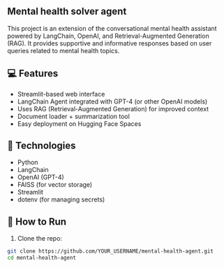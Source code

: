## Mental health solver agent
This project is an extension of the conversational mental health assistant powered by LangChain, OpenAI, and Retrieval-Augmented Generation (RAG). It provides supportive and informative responses based on user queries related to mental health topics.

## 💻 Features

- Streamlit-based web interface
- LangChain Agent integrated with GPT-4 (or other OpenAI models)
- Uses RAG (Retrieval-Augmented Generation) for improved context
- Document loader + summarization tool
- Easy deployment on Hugging Face Spaces

## 🧰 Technologies

- Python
- LangChain
- OpenAI (GPT-4)
- FAISS (for vector storage)
- Streamlit
- dotenv (for managing secrets)

## 🚀 How to Run

1. Clone the repo:
```bash
git clone https://github.com/YOUR_USERNAME/mental-health-agent.git
cd mental-health-agent

